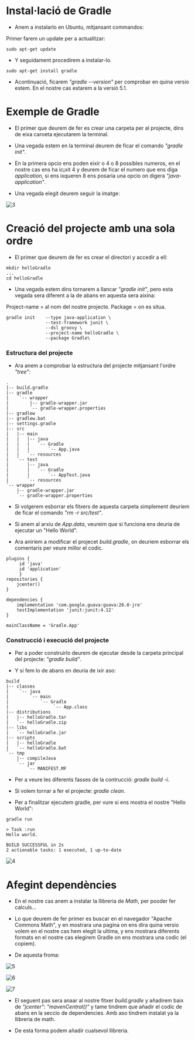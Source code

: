 # Instal·lació de Gradle 

- Anem a instalarlo en Ubuntu, mitjansant commandos:

Primer farem un update per a actualitzar:

```
sudo apt-get update
```

- Y seguidament procedirem a instalar-lo.

```
sudo apt-get install gradle
```

- Acontinuació, ficarem _"gradle --version"_ per comprobar en quina versio estem. En el nostre cas estarem a la versió 5.1.

# Exemple de Gradle 

- El primer que deurem de fer es crear una carpeta per al projecte, dins de eixa caroeta ejecutarem la terminal.

- Una vegada estem en la terminal deurem de ficar el comando _"gradle init"_.

- En la primera opcio ens poden eixir o 4 o 8 possibles numeros, en el nostre cas ens ha ic¡xit 4 y deurem de ficar el numero que ens diga _application_, si ens ixqueren 8 ens posaria una opcio on digera _"java-application"_.

- Una vegada elegit deurem seguir la imatge:

![3](3.png)

# Creació del projecte amb una sola ordre

- El primer que deurem de fer es crear el directori y accedir a ell:

```
mkdir helloGradle
...
cd helloGradle
```

- Una vegada estem dins tornarem a llancar _"gradle init"_, pero esta vegada sera diferent a la de abans en aquesta sera aixina:

Project-name = al nom del nostre projecte.
Package = on es situa.

```
gradle init    --type java-application \
               --test-framework junit \
               --dsl groovy \
               --project-name helloGradle \
               --package Gradle\

```

### Estructura del projecte

- Ara anem a comprobar la estructura del projecte mitjansant l'ordre _"tree"_:

```
.
|-- build.gradle
|-- gradle
|    `-- wrapper
|        |-- gradle-wrapper.jar
|        `-- gradle-wrapper.properties
|-- gradlew
|-- gradlew.bat
|-- settings.gradle
|-- src
|   |-- main
|   |   |-- java
|   |   |   `-- Gradle
|   |   |       `-- App.java
|   |   `-- resources
|   `-- test
|       |-- java
|       |   `-- Gradle
|       |       `-- AppTest.java
|       `-- resources
`-- wrapper
    |-- gradle-wrapper.jar
    `-- gradle-wrapper.properties
```

- Si volgerem esborrar els fitxers de aquesta carpeta simplement deuriem de ficar el comando _"rm -r src/test"_.

- Si anem al arxiu de _App.data_, veureim que si funciona ens deuria de ejecutar un "Hello World".

- Ara aniriem a modificar el projecet _build.gradle_, on deuriem esborrar els comentaris per veure millor el codic.

```
plugins {
     id 'java'
     id 'application'
     }
repositories {
    jcenter()
}

dependencies {
    implementation 'com.google.guava:guava:26.0-jre'
    testImplementation 'junit:junit:4.12'
}

mainClassName = 'Gradle.App'
```

### Construcció i execució del projecte

- Per a poder construirlo deurem de ejecutar desde la carpeta principal del projecte:  _"gradle build"_.

- Y si fem lo de abans en deuria de ixir aso:

```
build
|-- classes
|    `-- java
|        `-- main
|            `-- Gradle
|                 `-- App.class
|-- distributions
|   |-- helloGradle.tar
|   `-- helloGradle.zip
|-- libs
|   `-- helloGradle.jar
|-- scripts
|   |-- helloGradle
|   `-- helloGradle.bat
`-- tmp
    |-- compileJava
    `-- jar
        `-- MANIFEST.MF
```

- Per a veure les diferents fasses de la contrucció: _gradle build -i_.

- Si volem tornar a fer el projecte: _gradle clean_.

- Per a finalitzar ejecutem gradle, per vure si ens mostra el nostre "Hello World":

```
gradle run

> Task :run
Hello world.

BUILD SUCCESSFUL in 2s
2 actionable tasks: 1 executed, 1 up-to-date
```

![4](4.png)

# Afegint dependències

- En el nostre cas anem a instalar la llibreria de _Math_, per pooder fer calculs...

- Lo que deurem de fer primer es buscar en el navegador "Apache Commons Math", y en mostrara una pagina on ens dira quina versio volem en el nostre cas hem elegit la ultima, y ens mostrara diferents formats en el nostre cas elegirem Gradle on ens mostrara una codic (el copiem).

- De aquesta froma:

![5](5.png)

![6](6.png)

![7](7.png)

- El seguent pas sera anaar al nostre fitxer _build.gradle_ y añadirem baix de *"jcenter"*: _"mavenCentral()"_ y tame tindrem que añadir el codic de abans en la seccio de dependencies. Amb aso tindrem instalat ya la llibreria de math.

- De esta forma podem añadir cualsevol llibreria.